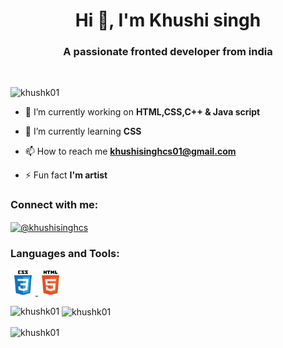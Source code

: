 
<h1 align="center">Hi 👋, I'm Khushi singh</h1>
<h3 align="center">A passionate fronted developer from india</h3>
<img src="https://i.pinimg.com/originals/e1/85/18/e18518c6d24257c6fb02e3c95a862d85.gif" alt="">
<p align="left"> <img src="https://komarev.com/ghpvc/?username=khushk01&label=Profile%20views&color=0e75b6&style=flat" alt="khushk01" /> </p>

- 🔭 I’m currently working on **HTML,CSS,C++ & Java script**

- 🌱 I’m currently learning **CSS**

- 📫 How to reach me **khushisinghcs01@gmail.com**

- ⚡ Fun fact **I'm artist**

<h3 align="left">Connect with me:</h3>
<p align="left">
<a href="https://twitter.com/@khushisinghcs" target="blank"><img align="center" src="https://raw.githubusercontent.com/rahuldkjain/github-profile-readme-generator/master/src/images/icons/Social/twitter.svg" alt="@khushisinghcs" height="30" width="40" /></a>
</p>

<h3 align="left">Languages and Tools:</h3>
<p align="left"> <a href="https://www.w3schools.com/css/" target="_blank" rel="noreferrer"> <img src="https://raw.githubusercontent.com/devicons/devicon/master/icons/css3/css3-original-wordmark.svg" alt="css3" width="40" height="40"/> </a> <a href="https://www.w3.org/html/" target="_blank" rel="noreferrer"> <img src="https://raw.githubusercontent.com/devicons/devicon/master/icons/html5/html5-original-wordmark.svg" alt="html5" width="40" height="40"/> </a> </p>

<p><img align="left" src="https://github-readme-stats.vercel.app/api/top-langs?username=khushk01&show_icons=true&locale=en&layout=compact" alt="khushk01" /></p>

<p>&nbsp;<img align="center" src="https://github-readme-stats.vercel.app/api?username=khushk01&show_icons=true&locale=en" alt="khushk01" /></p>

<p><img align="center" src="https://github-readme-streak-stats.herokuapp.com/?user=khushk01&" alt="khushk01" /></p>

